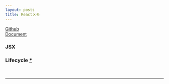 ```yaml
---
layout: posts
title: Reactメモ
---
```

[Github](https://github.com/facebook/react)  
[Document](https://facebook.github.io/react/docs/hello-world.html)  

### JSX

### Lifecycle [\*](https://facebook.github.io/react/docs/react-component.html#the-component-lifecycle)

<br/>
<hr/>
